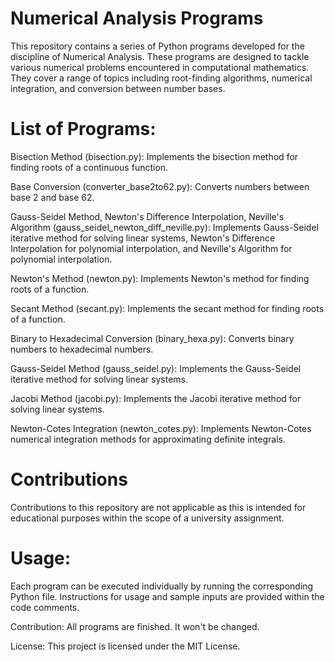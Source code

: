 # Numerical Analysis Programs
This repository contains a series of Python programs developed for the discipline of Numerical Analysis. These programs are designed to tackle various numerical problems encountered in computational mathematics. They cover a range of topics including root-finding algorithms, numerical integration, and conversion between number bases.

# List of Programs:
Bisection Method (bisection.py): Implements the bisection method for finding roots of a continuous function.

Base Conversion (converter_base2to62.py): Converts numbers between base 2 and base 62.

Gauss-Seidel Method, Newton's Difference Interpolation, Neville's Algorithm (gauss_seidel_newton_diff_neville.py): Implements Gauss-Seidel iterative method for solving linear systems, Newton's Difference Interpolation for polynomial interpolation, and Neville's Algorithm for polynomial interpolation.

Newton's Method (newton.py): Implements Newton's method for finding roots of a function.

Secant Method (secant.py): Implements the secant method for finding roots of a function.

Binary to Hexadecimal Conversion (binary_hexa.py): Converts binary numbers to hexadecimal numbers.

Gauss-Seidel Method (gauss_seidel.py): Implements the Gauss-Seidel iterative method for solving linear systems.

Jacobi Method (jacobi.py): Implements the Jacobi iterative method for solving linear systems.

Newton-Cotes Integration (newton_cotes.py): Implements Newton-Cotes numerical integration methods for approximating definite integrals.

# Contributions
Contributions to this repository are not applicable as this is intended for educational purposes within the scope of a university assignment.

# Usage:
Each program can be executed individually by running the corresponding Python file. Instructions for usage and sample inputs are provided within the code comments.

Contribution:
All programs are finished. It won't be changed.

License:
This project is licensed under the MIT License.
